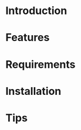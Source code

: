 <!---
/*******************************************************************************
// Project name   :
// File name      : !!FILE
// Created date   : !!DATE
// Author         : Ngoc-Sinh Nguyen
// Last modified  : !!DATE
// Desc           :
*******************************************************************************/
-->
# Introduction


# Features

# Requirements


# Installation

# Tips


